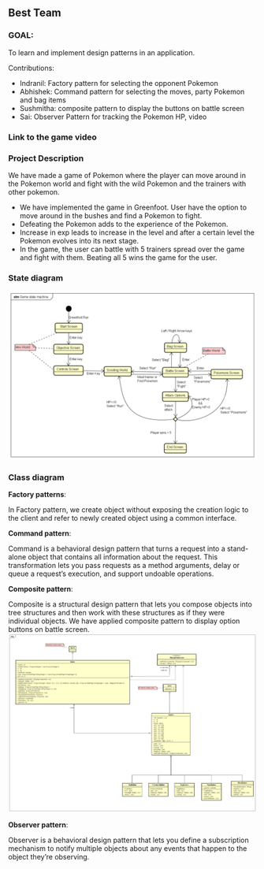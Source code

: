 ## Best Team

### GOAL:

To learn and implement design patterns in an application.

Contributions:

* Indranil: Factory pattern for selecting the opponent Pokemon
* Abhishek: Command pattern for selecting the moves, party Pokemon and bag items
* Sushmitha: composite pattern to display the buttons on battle screen
* Sai: Observer Pattern for tracking the Pokemon HP, video


### Link to the game video

### Project Description

We have made a game of Pokemon where the player can move around in the Pokemon world and fight with the wild Pokemon and the trainers with other pokemon.

* We have implemented the game in Greenfoot. User have the option to move around in the bushes and find a Pokemon to fight.
* Defeating the Pokemon adds to the experience of the Pokemon.
* Increase in exp leads to increase in the level and after a certain level the Pokemon evolves into its next stage.
* In the game, the user can battle with 5 trainers spread over the game and fight with them. Beating all 5 wins the game for the user.

### State diagram
<img src="https://github.com/nguyensjsu/fa22-202-best-team/blob/abfaa39c36cd704e8122477bcb0ff1cad4ca4c99/Game%20state%20machine.png" />

### Class diagram

**Factory patterns**:

In Factory pattern, we create object without exposing the creation logic to the client and refer to newly created object using a common interface.

**Command pattern**:

Command is a behavioral design pattern that turns a request into a stand-alone object that contains all information about the request. This transformation lets you pass requests as a method arguments, delay or queue a request’s execution, and support undoable operations.

**Composite pattern**:

Composite is a structural design pattern that lets you compose objects into tree structures and then work with these structures as if they were individual objects.
We have applied composite pattern to display option buttons on battle screen.
<img src="https://github.com/nguyensjsu/fa22-202-best-team/blob/682e1855919fc2ec238f906493092a1810b6ba19/Composite%20Pattern.png" />

**Observer pattern**:

Observer is a behavioral design pattern that lets you define a subscription mechanism to notify multiple objects about any events that happen to the object they’re observing.

